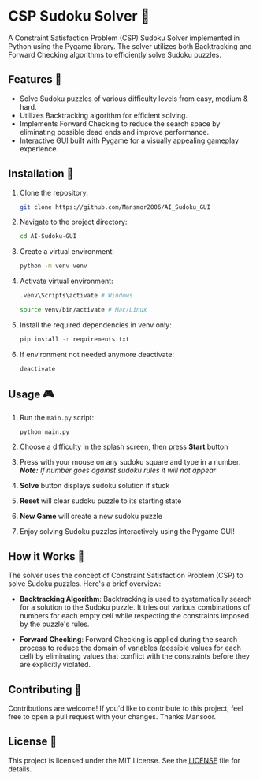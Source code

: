 # CSP Sudoku Solver 🎲

A Constraint Satisfaction Problem (CSP) Sudoku Solver implemented in Python using the Pygame library. The solver utilizes both Backtracking and Forward Checking algorithms to efficiently solve Sudoku puzzles.

## Features 🌟

- Solve Sudoku puzzles of various difficulty levels from easy, medium & hard.
- Utilizes Backtracking algorithm for efficient solving.
- Implements Forward Checking to reduce the search space by eliminating possible dead ends and improve performance.
- Interactive GUI built with Pygame for a visually appealing gameplay experience.

## Installation 🚀

1. Clone the repository:

    ```bash
    git clone https://github.com/Mansmor2006/AI_Sudoku_GUI
    ```

2. Navigate to the project directory:

    ```bash
    cd AI-Sudoku-GUI
    ```
3. Create a virtual environment:

    ```bash
    python -m venv venv
    ```
4. Activate virtual environment:

    ```bash
    .venv\Scripts\activate # Windows
    
    source venv/bin/activate # Mac/Linux
    ```
5. Install the required dependencies in venv only:

    ```bash
    pip install -r requirements.txt
    ```
6. If environment not needed anymore deactivate:

    ```bash
    deactivate
    ```
    

## Usage 🎮

1. Run the `main.py` script:

    ```bash
    python main.py
    ```
2. Choose a difficulty in the splash screen, then press **Start** button
3. Press with your mouse on any sudoku square and type in a number.<br> ***Note:** If number goes against sudoku rules it will not appear*
4. **Solve** button displays sudoku solution if stuck
5. **Reset** will clear sudoku puzzle to its starting state
6. **New Game** will create a new sudoku puzzle
7. Enjoy solving Sudoku puzzles interactively using the Pygame GUI!

## How it Works 🧠

The solver uses the concept of Constraint Satisfaction Problem (CSP) to solve Sudoku puzzles. Here's a brief overview:

- **Backtracking Algorithm**: Backtracking is used to systematically search for a solution to the Sudoku puzzle. It tries out various combinations of numbers for each empty cell while respecting the constraints imposed by the puzzle's rules.

- **Forward Checking**: Forward Checking is applied during the search process to reduce the domain of variables (possible values for each cell) by eliminating values that conflict with the constraints before they are explicitly violated.

## Contributing 🤝

Contributions are welcome! If you'd like to contribute to this project, feel free to open a pull request with your changes.
Thanks Mansoor.

## License 📝

This project is licensed under the MIT License. See the [LICENSE](LICENSE) file for details.
